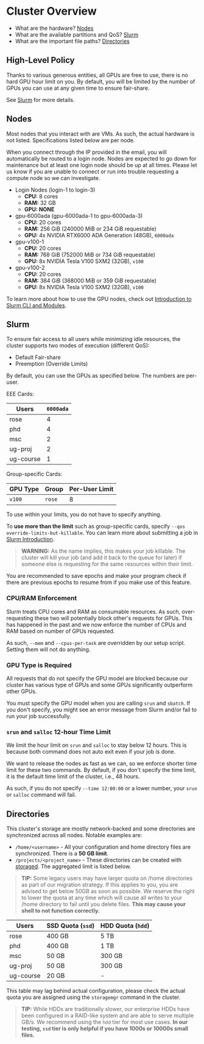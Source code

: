 # Cluster Overview

- What are the hardware? [Nodes](#Nodes)
- What are the available partitions and QoS? [Slurm](#Slurm)
- What are the important file paths? [Directories](#Directories)

## High-Level Policy

Thanks to various generous entities, all GPUs are free to use, there is no hard
GPU hour limit on you. By default, you will be limited by the number of GPUs you
can use at any given time to ensure fair-share.

See [Slurm](#Slurm) for more details.

## Nodes

Most nodes that you interact with are VMs. As such, the actual hardware is not
listed. Specifications listed below are per node.

When you connect through the IP provided in the email, you will automatically be
routed to a login node. Nodes are expected to go down for maintenance but at
least one login node should be up at all times. Please let us know if you are
unable to connect or run into trouble requesting a compute node so we can
investigate.

- Login Nodes (login-1 to login-3)
  - **CPU:** 8 cores
  - **RAM:** 32 GB
  - **GPU: NONE**
- gpu-6000ada (gpu-6000ada-1 to gpu-6000ada-3)
  - **CPU:** 20 cores
  - **RAM:** 256 GiB (240000 MiB or 234 GiB requestable)
  - **GPU:** 4x NVIDIA RTX6000 ADA Generation (48GB), `6000ada`
- gpu-v100-1
  - **CPU:** 20 cores
  - **RAM:** 768 GiB (752000 MiB or 734 GiB requestable)
  - **GPU:** 8x NVIDIA Tesla V100 SXM2 (32GB), `v100`
- gpu-v100-2
  - **CPU:** 20 cores
  - **RAM:** 384 GiB (368000 MiB or 359 GiB requestable)
  - **GPU:** 8x NVIDIA Tesla V100 SXM2 (32GB), `v100`

To learn more about how to use the GPU nodes, check out
[Introduction to Slurm CLI and Modules](slurm.md).

## Slurm

To ensure fair access to all users while minimizing idle resources, the cluster
supports two modes of execution (different QoS):

- Default Fair-share
- Preemption (Override Limits)

By default, you can use the GPUs as specified below. The numbers are per-user.

EEE Cards:

| Users     | `6000ada` |
|-----------|-----------|
| rose      | 4         |
| phd       | 4         |
| msc       | 2         |
| ug-proj   | 2         |
| ug-course | 1         |

Group-specific Cards:

| GPU Type | Group  | Per-User Limit |
|----------|--------|----------------|
| `v100`   | `rose` | 8              |

To use within your limits, you do not have to specify anything.

To **use more than the limit** such as group-specific cards, specify
`--qos override-limits-but-killable`. You can learn more about submitting a job
in [Slurm Introduction](slurm.md).

> **WARNING:** As the name implies, this makes your job killable. The cluster
> will kill your job (and add it back to the queue for later) if someone else is
> requesting for the same resources within their limit.

You are recommended to save epochs and make your program check if there are
previous epochs to resume from if you make use of this feature.

### CPU/RAM Enforcement

Slurm treats CPU cores and RAM as consumable resources. As such, over-requesting
these two will potentially block other's requests for GPUs. This has happened
in the past and we now enforce the number of CPUs and RAM based on number of
GPUs requested.

As such, `--mem` and `--cpus-per-task` are overridden by our setup script.
Setting them will not do anything.

### GPU Type is Required

All requests that do not specify the GPU model are blocked because our cluster
has various type of GPUs and some GPUs significantly outperform other GPUs.

You must specify the GPU model when you are calling `srun` and `sbatch`. If you
don't specify, you might see an error message from Slurm and/or fail to run your
job successfully.

### `srun` and `salloc` 12-hour Time Limit

We limit the hour limit on `srun` and `salloc` to stay below 12 hours. This is
because both command does not auto exit even if your job is done.

We want to release the nodes as fast as we can, so we enforce shorter time limit
for these two commands. By default, if you don't specify the time limit, it is
the default time limit of the cluster, i.e., 48 hours.

As such, if you do not specify `--time 12:00:00` or a lower number, your `srun`
or `salloc` command will fail.

## Directories

This cluster's storage are mostly network-backed and some directories are
synchronized across all nodes. Notable examples are:

- `/home/<username>` - All your configuration and home directory files are
  synchronized. There is a **50 GB limit**.
- `/projects/<project_name>` - These directories can be created with
  [storaged](storaged.md). The aggregated limit is listed below.

> **TIP:** Some legacy users may have larger quota on /home directories as part
> of our migration strategy. If this applies to you, you are advised to get
> below 50GB as soon as possible. We reserve the right to lower the quota at any
> time which will cause all writes to your /home directory to fail until you
> delete files. **This may cause your shell to not function correctly.**

| Users     | SSD Quota (`ssd`) | HDD Quota (`hdd`) |
|-----------|-------------------|-------------------|
| rose      | 400 GB            | 5 TB              |
| phd       | 400 GB            | 1 TB              |
| msc       | 50 GB             | 300 GB            |
| ug-proj   | 50 GB             | 300 GB            |
| ug-course | 20 GB             | \-                |

This table may lag behind actual configuration, please check the actual quota
you are assigned using the `storagemgr` command in the cluster.

> **TIP:** While HDDs are traditionally slower, our enterprise HDDs have been
> configured in a RAID-like system and are able to serve multiple GB/s. We
> recommend using the `hdd` tier for most use cases. **In our testing, `ssd`
> tier is only helpful if you have 1000s or 10000s small files.**
